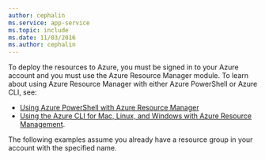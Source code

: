 ```yaml
---
author: cephalin
ms.service: app-service
ms.topic: include
ms.date: 11/03/2016
ms.author: cephalin
---
```


To deploy the resources to Azure, you must be signed in to your Azure account and you must use the Azure Resource Manager module. To learn about using Azure Resource Manager with either Azure PowerShell or Azure CLI, 
see:

* [Using Azure PowerShell with Azure Resource Manager](../articles/azure-resource-manager/powershell-azure-resource-manager.md)
* [Using the Azure CLI for Mac, Linux, and Windows with Azure Resource Management](../articles/azure-resource-manager/xplat-cli-azure-resource-manager.md).

The following examples assume you already have a resource group in your account with the specified name. 


